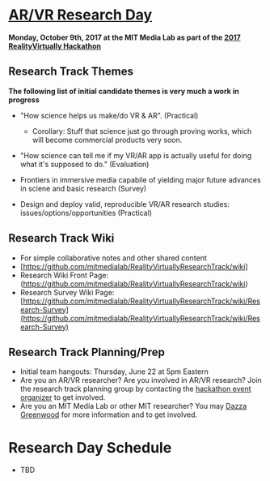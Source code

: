 # [AR/VR Research Day](https://mitmedialab.github.io/RealityVirtuallyResearchTrack) 
**Monday, October 9th, 2017 at the MIT Media Lab as part of the [2017 RealityVirtually Hackathon](http://www.realityvirtuallyhack.com)**


## Research Track Themes

**The following list of initial candidate themes is very much a work in progress**

* "How science helps us make/do VR & AR".  (Practical) 
  * Corollary:  Stuff that science just go through proving works, which will become commercial products very soon.

* "How science can tell me if my VR/AR app is actually useful for doing what it's supposed to do."  (Evaluation)

* Frontiers in immersive media capabile of yielding major future advances in sciene and basic research  (Survey)

* Design and deploy valid, reproducible VR/AR research studies: issues/options/opportunities (Practical)


## Research Track Wiki
* For simple collaborative notes and other shared content
* [https://github.com/mitmedialab/RealityVirtuallyResearchTrack/wiki]
* Research Wiki Front Page: (https://github.com/mitmedialab/RealityVirtuallyResearchTrack/wiki)
* Research Survey Wiki Page: [https://github.com/mitmedialab/RealityVirtuallyResearchTrack/wiki/Research-Survey](https://github.com/mitmedialab/RealityVirtuallyResearchTrack/wiki/Research-Survey)

## Research Track Planning/Prep

* Initial team hangouts: Thursday,  June 22 at 5pm Eastern 
* Are you an AR/VR researcher?  Are you involved in AR/VR research?  Join the research track planning group by contacting the [hackathon event organizer](http://www.realityvirtuallyhack.com) to get involved.  
* Are you an MIT Media Lab or other MIT researcher? You may [Dazza Greenwood](http://law.mit.edu/contact) for more information and to get involved.

# Research Day Schedule 
* TBD
